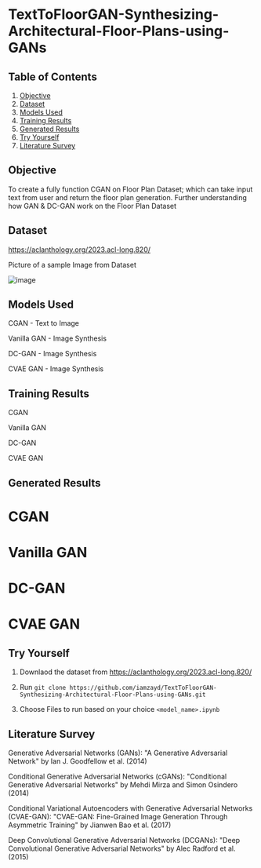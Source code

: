 # TextToFloorGAN-Synthesizing-Architectural-Floor-Plans-using-GANs



## Table of Contents
1. [Objective](#objective)
2. [Dataset](#dataset)
3. [Models Used](#models-used)
4. [Training Results](#training-results)
5. [Generated Results](#generated-results)
6. [Try Yourself](#try-yourself)
7. [Literature Survey](#literature-survey)



## Objective
To create a fully function CGAN on Floor Plan Dataset; which can take input text from user and return the floor plan generation. Further understanding how GAN & DC-GAN work on the Floor Plan Dataset



## Dataset
https://aclanthology.org/2023.acl-long.820/

Picture of a sample Image from Dataset


![image](https://github.com/iamzayd/TextToFloorGAN-Synthesizing-Architectural-Floor-Plans-using-GANs/assets/91972048/77383ca5-8865-4912-8ef0-8aa20d405665)



## Models Used

CGAN - Text to Image

Vanilla GAN - Image Synthesis

DC-GAN - Image Synthesis

CVAE GAN - Image Synthesis



## Training Results

CGAN

Vanilla GAN

DC-GAN

CVAE GAN



## Generated Results

# CGAN

# Vanilla GAN

# DC-GAN

# CVAE GAN



## Try Yourself


1. Downlaod the dataset from https://aclanthology.org/2023.acl-long.820/

2. Run  ``` git clone https://github.com/iamzayd/TextToFloorGAN-Synthesizing-Architectural-Floor-Plans-using-GANs.git ```

3. Choose Files to run based on your choice  ``` <model_name>.ipynb ```



## Literature Survey

Generative Adversarial Networks (GANs):
"A Generative Adversarial Network" by Ian J. Goodfellow et al. (2014)


Conditional Generative Adversarial Networks (cGANs):
"Conditional Generative Adversarial Networks" by Mehdi Mirza and Simon Osindero (2014)


Conditional Variational Autoencoders with Generative Adversarial Networks (CVAE-GAN):
"CVAE-GAN: Fine-Grained Image Generation Through Asymmetric Training" by Jianwen Bao et al. (2017)


Deep Convolutional Generative Adversarial Networks (DCGANs):
"Deep Convolutional Generative Adversarial Networks" by Alec Radford et al. (2015)

